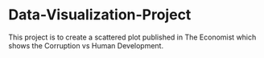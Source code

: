 # Data-Visualization-Project
This project is to create a scattered plot published in The Economist which shows the Corruption vs Human Development.
